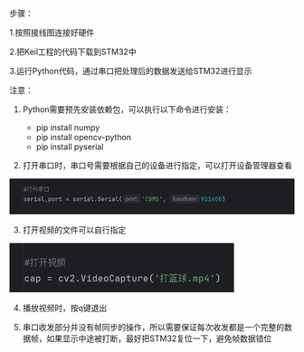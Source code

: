 步骤：

1.按照接线图连接好硬件

2.把Keil工程的代码下载到STM32中

3.运行Python代码，通过串口把处理后的数据发送给STM32进行显示



注意：

1. Python需要预先安装依赖包，可以执行以下命令进行安装：
    - pip install numpy
    - pip install opencv-python	
    - pip install pyserial

2. 打开串口时，串口号需要根据自己的设备进行指定，可以打开设备管理器查看

![image-20250520152102510](assets/image-20250520152102510.png)

3. 打开视频的文件可以自行指定

![image-20250520152113801](assets/image-20250520152113801.png)

4. 播放视频时，按q键退出



5. 串口收发部分并没有帧同步的操作，所以需要保证每次收发都是一个完整的数据帧，如果显示中途被打断，最好把STM32复位一下，避免帧数据错位
